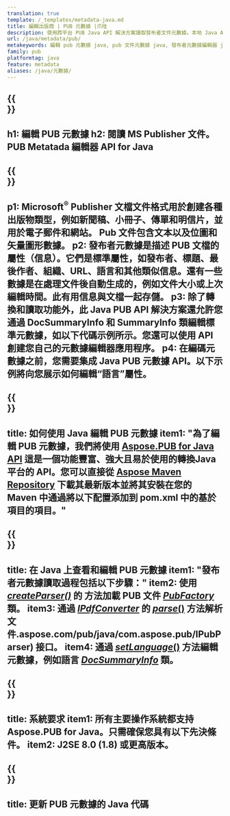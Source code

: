 ```yaml
---
translation: true
template: /_templates/metadata-java.md
title: 編輯出版商 | PUB 元數據 |爪哇
description: 使用跨平台 PUB Java API 解決方案讀取發布者文件元數據。本地 Java API 使您可以訪問 SummaryInfo 和 DocSummaryInfo 屬性。
url: /java/metadata/pub/
metakeywords: 編輯 pub 元數據 java, pub 文件元數據 java, 發布者元數據編輯器 java, 讀取 pub 文件元數據 java, 讀取 pub 元數據 java
family: pub
platformtag: java
feature: metadata
aliases: /java/元數據/
---
```


{{<section banner>}}
---
h1: 編輯 PUB 元數據
h2: 閱讀 MS Publisher 文件。 PUB Metatada 編輯器 API for Java
---

{{<section overview>}}
---
p1: Microsoft<sup>®</sup> Publisher 文檔文件格式用於創建各種出版物類型，例如新聞稿、小冊子、傳單和明信片，並用於電子郵件和網站。 Pub 文件包含文本以及位圖和矢量圖形數據。
p2: 發布者元數據是描述 PUB 文檔的屬性（信息）。它們是標準屬性，如發布者、標題、最後作者、組織、URL、語言和其他類似信息。還有一些數據是在處理文件後自動生成的，例如文件大小或上次編輯時間。此有用信息與文檔一起存儲。
p3: 除了轉換和讀取功能外，此 Java PUB API 解決方案還允許您通過 DocSummaryInfo 和 SummaryInfo 類編輯標準元數據，如以下代碼示例所示。您還可以使用 API 創建您自己的元數據編輯器應用程序。
p4: 在編碼元數據之前，您需要集成 Java PUB 元數據 API。以下示例將向您展示如何編輯“語言”屬性。
---

{{<section widget>}}
---
title: 如何使用 Java 編輯 PUB 元數據
item1: "為了編輯 PUB 元數據，我們將使用 [Aspose.PUB for Java API](https://products.aspose.com/pub/java/) 這是一個功能豐富、強大且易於使用的轉換Java 平台的 API。您可以直接從 [Aspose Maven Repository](https://repository.aspose.com/pub/) 下載其最新版本並將其安裝在您的 Maven 中通過將以下配置添加到 pom.xml 中的基於項目的項目。"
---

{{<section feature1>}}
---
title: 在 Java 上查看和編輯 PUB 元數據
item1: "發布者元數據讀取過程包括以下步驟："
item2: 使用 [*createParser()*](https://reference.aspose.com/pub/java/com.aspose.pub/PubFactory#createParser-java.lang.String-) 的  方法加載 PUB 文件 [*PubFactory*](https://reference.aspose.com/pub/java/com.aspose.pub/PubFactory) 類。
item3: 通過 [*IPdfConverter*](https://apireference) 的 [*parse*()](https://reference.aspose.com/pub/java/com.aspose.pub/IPubParser#parse--) 方法解析文件.aspose.com/pub/java/com.aspose.pub/IPubParser) 接口。
item4: 通過 [*setLanguage*()](https://reference.aspose.com/pub/java/com.aspose.pub/DocSummaryInfo#setLanguage-java.lang.String-) 方法編輯元數​​據，例如語言 [*DocSummaryInfo*](https://reference.aspose.com/pub/java/com.aspose.pub/DocSummaryInfo) 類。
---

{{<section feature2>}}
---
title: 系統要求
item1: 所有主要操作系統都支持 Aspose.PUB for Java。只需確保您具有以下先決條件。
item2: J2SE 8.0 (1.8) 或更高版本。
---

{{<section codeexample>}}
---
title: 更新 PUB 元數據的 Java 代碼
---